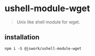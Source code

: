 # ushell-module-wget
> Unix like shell module for wget.

## installation
```shell
npm i -S @jswork/ushell-module-wget
```
